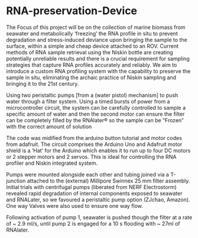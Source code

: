 # RNA-preservation-Device

The Focus of this project will be on the collection of marine biomass from seawater and metabolically ‘freezing’ the RNA profile in situ to prevent degradation and stress-induced deviance upon bringing the sample to the surface, within a simple and cheap device attached to an ROV. Current methods of RNA sample retrieval using the Niskin bottle are creating potentially unreliable results and there is a crucial requirement for sampling strategies that capture RNA profiles accurately and reliably. We aim to introduce a custom RNA profiling system with the capability to preserve the sample in situ, eliminating the archaic practice of Niskin sampling and bringing it to the 21st century. 

Using two peristaltic pumps [from a (water pistol) mechanism] to push water through a filter system. Using a timed bursts of power from a microcontroller circuit, the system can be carefully controlled to sample a specific amount of water and then the second motor can ensure the filter can be completely filled by the RNAlater® so the sample can be “Frozen” with the correct amount of solution

The code was midified from the arduino button tutorial and motor codes from adafruit. The circuit comprises the Arduino Uno and Adafruit motor shield is a ‘Hat’ for the Arduino which enables it to run up to four DC motors or 2 stepper motors and 2 servos. This is ideal for controlling the RNA profiler and Niskin integrated system.

Pumps were mounted alongside each other and tubing joined via a T-junction attached to the (external) Millipore Swinnex 25 mm filter assembly. Initial trials with centrifugal pumps (liberated from NERF Electrostorm) revealed rapid degradation of internal components exposed to seawater and RNALater, so we favoured a peristaltic pump option (ZJchao, Amazon). One way Valves were also used to ensure one way flow. 

Following activation of pump 1, seawater is pushed though the filter at a rate of ~ 2.9 ml/s, until pump 2 is engaged for a 10 s flooding with ~ 27ml of RNAlater.
